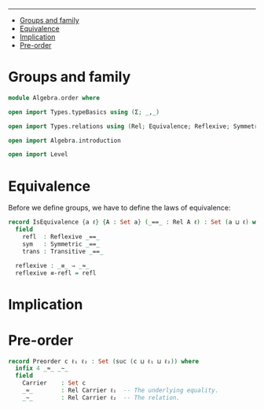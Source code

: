 <!-- START doctoc generated TOC please keep comment here to allow auto update -->
<!-- DON'T EDIT THIS SECTION, INSTEAD RE-RUN doctoc TO UPDATE -->
****

- [Groups and family](#groups-and-family)
- [Equivalence](#equivalence)
- [Implication](#implication)
- [Pre-order](#pre-order)

<!-- END doctoc generated TOC please keep comment here to allow auto update -->


# Groups and family

```agda
module Algebra.order where

open import Types.typeBasics using (Σ; _,_)

open import Types.relations using (Rel; Equivalence; Reflexive; Symmetric; Transitive)

open import Algebra.introduction

open import Level
```

# Equivalence

Before we define groups, we have to define the laws of equivalence:

```agda
record IsEquivalence {a ℓ} {A : Set a} (_==_ : Rel A ℓ) : Set (a ⊔ ℓ) where
  field
    refl  : Reflexive _==_
    sym   : Symmetric _==_
    trans : Transitive _==_

  reflexive : _≡_ ⇒ _≈_
  reflexive ≡-refl = refl
```

# Implication



# Pre-order

```agda
record Preorder c ℓ₁ ℓ₂ : Set (suc (c ⊔ ℓ₁ ⊔ ℓ₂)) where
  infix 4 _≈_ _∼_
  field
    Carrier    : Set c
    _≈_        : Rel Carrier ℓ₁  -- The underlying equality.
    _∼_        : Rel Carrier ℓ₂  -- The relation.
```


